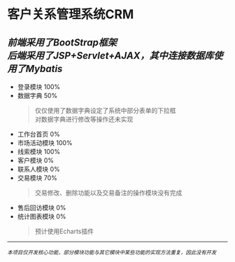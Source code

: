 # 客户关系管理系统CRM  
*前端采用了BootStrap框架  
后端采用了JSP+Servlet+AJAX，其中连接数据库使用了Mybatis*
---
+ 登录模块 100%
+ 数据字典 50%
    > 仅仅使用了数据字典设定了系统中部分表单的下拉框  
     对数据字典进行修改等操作还未实现
+ 工作台首页 0% 
+ 市场活动模块 100%
+ 线索模块 100%
+ 客户模块 0%
+ 联系人模块 0% 
+ 交易模块 70% 
    > 交易修改、删除功能以及交易备注的操作模块没有完成
+ 售后回访模块 0% 
+ 统计图表模块 0% 
    > 预计使用Echarts插件
---
<small>*本项目仅开发核心功能，部分模块功能与其它模块中某些功能的实现方法重复，因此没有开发*</small>